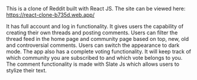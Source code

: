 This is a clone of Reddit built with React JS.
The site can be viewed here: 
https://react-clone-b735d.web.app/

It has full account and log in functionality.
It gives users the capability of creating their own threads and posting comments.
Users can filter the thread feed in the home page and community page based on top, new, old and controversial comments.
Users can switch the appearance to dark mode.
The app also has a complete voting functionality.
It will keep track of which community you are subscribed to and which vote belongs to you. 
The comment functionality is made with Slate Js which allows users to stylize their text. 